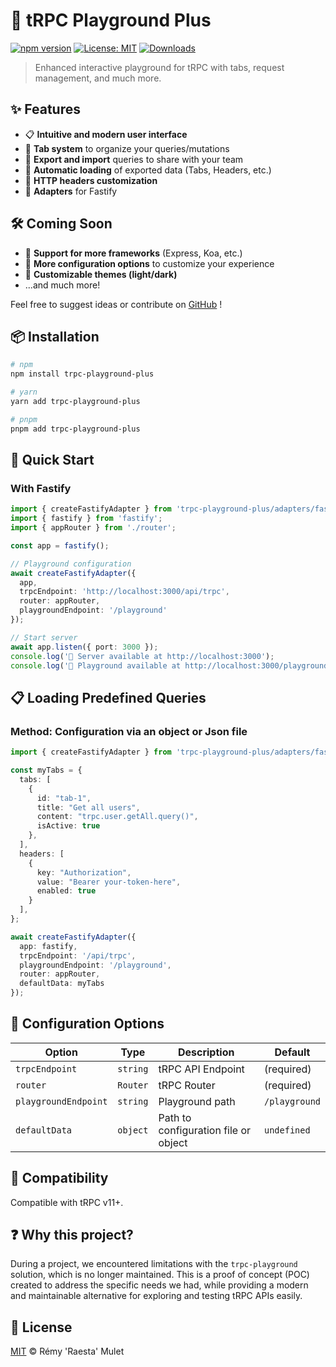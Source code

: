# 🚀 tRPC Playground Plus

[![npm version](https://img.shields.io/npm/v/trpc-playground-plus.svg)](https://www.npmjs.com/package/trpc-playground-plus)
[![License: MIT](https://img.shields.io/badge/License-MIT-yellow.svg)](https://opensource.org/licenses/MIT)
[![Downloads](https://img.shields.io/npm/dm/trpc-playground-plus.svg)](https://www.npmjs.com/package/trpc-playground-plus)

> Enhanced interactive playground for tRPC with tabs, request management, and much more.

## ✨ Features

- 📋 **Intuitive and modern user interface**
- 📑 **Tab system** to organize your queries/mutations
- 💾 **Export and import** queries to share with your team
- 🔄 **Automatic loading** of exported data (Tabs, Headers, etc.)
- 🔧 **HTTP headers customization**
- 🔌 **Adapters** for Fastify

## 🛠️ Coming Soon

- 🌈 **Support for more frameworks** (Express, Koa, etc.)
- 🧩 **More configuration options** to customize your experience
- 🎨 **Customizable themes (light/dark)**
- ...and much more!

Feel free to suggest ideas or contribute on [GitHub](https://github.com/raesta/trpc-playground-plus) !


## 📦 Installation

```bash
# npm
npm install trpc-playground-plus

# yarn
yarn add trpc-playground-plus

# pnpm
pnpm add trpc-playground-plus
```

## 🚀 Quick Start

### With Fastify

```typescript
import { createFastifyAdapter } from 'trpc-playground-plus/adapters/fastify';
import { fastify } from 'fastify';
import { appRouter } from './router';

const app = fastify();

// Playground configuration
await createFastifyAdapter({
  app,
  trpcEndpoint: 'http://localhost:3000/api/trpc',
  router: appRouter,
  playgroundEndpoint: '/playground'
});

// Start server
await app.listen({ port: 3000 });
console.log('🚀 Server available at http://localhost:3000');
console.log('🚀 Playground available at http://localhost:3000/playground');
```

## 📋 Loading Predefined Queries

### Method: Configuration via an object or Json file

```typescript
import { createFastifyAdapter } from 'trpc-playground-plus/adapters/fastify';

const myTabs = {
  tabs: [
    {
      id: "tab-1",
      title: "Get all users",
      content: "trpc.user.getAll.query()",
      isActive: true
    },
  ],
  headers: [
    {
      key: "Authorization",
      value: "Bearer your-token-here",
      enabled: true
    }
  ],
};

await createFastifyAdapter({
  app: fastify,
  trpcEndpoint: '/api/trpc',
  playgroundEndpoint: '/playground',
  router: appRouter,
  defaultData: myTabs
});
```

## 🧩 Configuration Options

| Option | Type | Description | Default |
|--------|------|-------------|------------|
| `trpcEndpoint` | `string` | tRPC API Endpoint | (required) |
| `router` | `Router` | tRPC Router | (required) |
| `playgroundEndpoint` | `string` | Playground path | `/playground` |
| `defaultData` | `object` | Path to configuration file or object | `undefined` |

## 🔧 Compatibility

Compatible with tRPC v11+.

## ❓ Why this project?

During a project, we encountered limitations with the `trpc-playground` solution, which is no longer maintained. This is a proof of concept (POC) created to address the specific needs we had, while providing a modern and maintainable alternative for exploring and testing tRPC APIs easily.

## 📄 License

[MIT](./LICENSE) © Rémy 'Raesta' Mulet